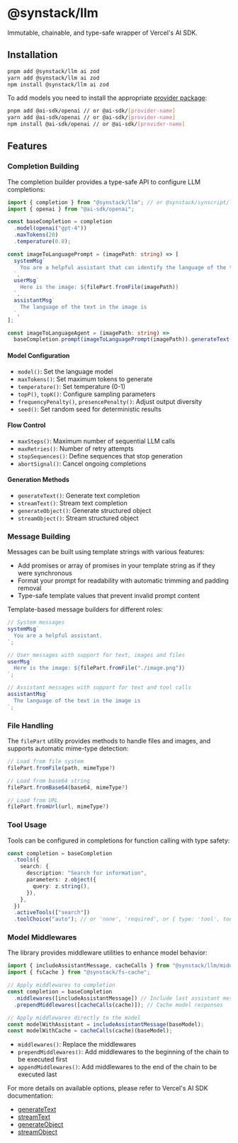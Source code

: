 # @synstack/llm

Immutable, chainable, and type-safe wrapper of Vercel's AI SDK.

## Installation

```bash
pnpm add @synstack/llm ai zod
yarn add @synstack/llm ai zod
npm install @synstack/llm ai zod
```

To add models you need to install the appropriate [provider package](https://sdk.vercel.ai/providers/ai-sdk-providers):

```bash
pnpm add @ai-sdk/openai // or @ai-sdk/[provider-name]
yarn add @ai-sdk/openai // or @ai-sdk/[provider-name]
npm install @ai-sdk/openai // or @ai-sdk/[provider-name]
```

## Features

### Completion Building

The completion builder provides a type-safe API to configure LLM completions:

```ts
import { completion } from "@synstack/llm"; // or @synstack/synscript/llm
import { openai } from "@ai-sdk/openai";

const baseCompletion = completion
  .model(openai("gpt-4"))
  .maxTokens(20)
  .temperature(0.8);

const imageToLanguagePrompt = (imagePath: string) => [
  systemMsg`
    You are a helpful assistant that can identify the language of the text in the image.
  `,
  userMsg`
    Here is the image: ${filePart.fromFile(imagePath)}
  `,
  assistantMsg`
    The language of the text in the image is
  `,
];

const imageToLanguageAgent = (imagePath: string) =>
  baseCompletion.prompt(imageToLanguagePrompt(imagePath)).generateText();
```

#### Model Configuration

- `model()`: Set the language model
- `maxTokens()`: Set maximum tokens to generate
- `temperature()`: Set temperature (0-1)
- `topP()`, `topK()`: Configure sampling parameters
- `frequencyPenalty()`, `presencePenalty()`: Adjust output diversity
- `seed()`: Set random seed for deterministic results

#### Flow Control

- `maxSteps()`: Maximum number of sequential LLM calls
- `maxRetries()`: Number of retry attempts
- `stopSequences()`: Define sequences that stop generation
- `abortSignal()`: Cancel ongoing completions

#### Generation Methods

- `generateText()`: Generate text completion
- `streamText()`: Stream text completion
- `generateObject()`: Generate structured object
- `streamObject()`: Stream structured object

### Message Building

Messages can be built using template strings with various features:

- Add promises or array of promises in your template string as if they were synchronous
- Format your prompt for readability with automatic trimming and padding removal
- Type-safe template values that prevent invalid prompt content

Template-based message builders for different roles:

```ts
// System messages
systemMsg`
  You are a helpful assistant.
`;

// User messages with support for text, images and files
userMsg`
  Here is the image: ${filePart.fromFile("./image.png")}
`;

// Assistant messages with support for text and tool calls
assistantMsg`
  The language of the text in the image is
`;
```

### File Handling

The `filePart` utility provides methods to handle files and images, and supports automatic mime-type detection:

```ts
// Load from file system
filePart.fromFile(path, mimeType?)

// Load from base64 string
filePart.fromBase64(base64, mimeType?)

// Load from URL
filePart.fromUrl(url, mimeType?)
```

### Tool Usage

Tools can be configured in completions for function calling with type safety:

```ts
const completion = baseCompletion
  .tools({
    search: {
      description: "Search for information",
      parameters: z.object({
        query: z.string(),
      }),
    },
  })
  .activeTools(["search"])
  .toolChoice("auto"); // or 'none', 'required', or { type: 'tool', toolName: 'search' }
```

### Model Middlewares

The library provides middleware utilities to enhance model behavior:

```ts
import { includeAssistantMessage, cacheCalls } from "@synstack/llm/middleware";
import { fsCache } from "@synstack/fs-cache";

// Apply middlewares to completion
const completion = baseCompletion
  .middlewares([includeAssistantMessage]) // Include last assistant message in output
  .prependMiddlewares([cacheCalls(cache)]); // Cache model responses

// Apply middlewares directly to the model
const modelWithAssistant = includeAssistantMessage(baseModel);
const modelWithCache = cacheCalls(cache)(baseModel);
```

- `middlewares()`: Replace the middlewares
- `prependMiddlewares()`: Add middlewares to the beginning of the chain to be executed first
- `appendMiddlewares()`: Add middlewares to the end of the chain to be executed last

For more details on available options, please refer to Vercel's AI SDK documentation:

- [generateText](https://sdk.vercel.ai/docs/reference/ai-sdk-core/generate-text)
- [streamText](https://sdk.vercel.ai/docs/reference/ai-sdk-core/stream-text)
- [generateObject](https://sdk.vercel.ai/docs/reference/ai-sdk-core/generate-object)
- [streamObject](https://sdk.vercel.ai/docs/reference/ai-sdk-core/stream-object)
